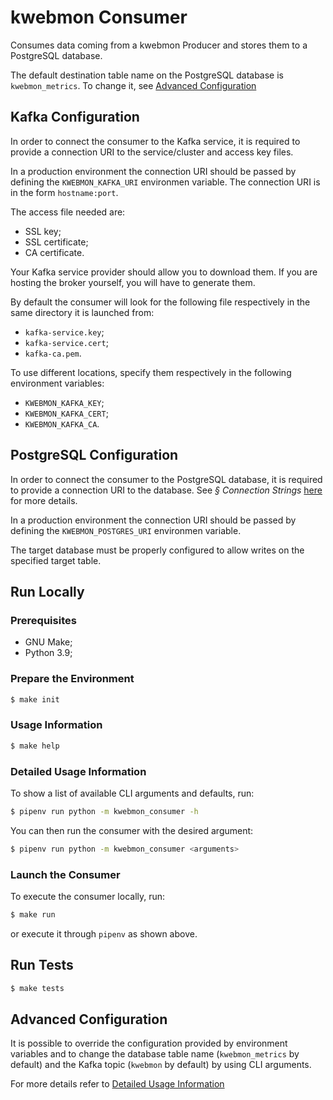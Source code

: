 # kwebmon Consumer

Consumes data coming from a kwebmon Producer and stores them to a PostgreSQL
database.

The default destination table name on the PostgreSQL database is
`kwebmon_metrics`. To change it, see [Advanced
Configuration](#advanced-configuration)

## Kafka Configuration

In order to connect the consumer to the Kafka service, it is required to
provide a connection URI to the service/cluster and access key files.

In a production environment the connection URI should be passed by defining
the `KWEBMON_KAFKA_URI` environmen variable. The connection URI is in the
form `hostname:port`.

The access file needed are:

* SSL key;
* SSL certificate;
* CA certificate.

Your Kafka service provider should allow you to download them. If you are
hosting the broker yourself, you will have to generate them.

By default the consumer will look for the following file respectively in the
same directory it is launched from:

* `kafka-service.key`;
* `kafka-service.cert`;
* `kafka-ca.pem`.

To use different locations, specify them respectively in the following
environment variables:

* `KWEBMON_KAFKA_KEY`;
* `KWEBMON_KAFKA_CERT`;
* `KWEBMON_KAFKA_CA`.

## PostgreSQL Configuration

In order to connect the consumer to the PostgreSQL database, it is required
to provide a connection URI to the database. See _§ Connection Strings_
[here](https://www.postgresql.org/docs/current/libpq-connect.html) for more
details.

In a production environment the connection URI should be passed by defining
the `KWEBMON_POSTGRES_URI` environmen variable.

The target database must be properly configured to allow writes on the
specified target table.

## Run Locally

### Prerequisites

* GNU Make;
* Python 3.9;

### Prepare the Environment

```sh
$ make init
```

### Usage Information

```sh
$ make help
```

### Detailed Usage Information

To show a list of available CLI arguments and defaults, run:

```sh
$ pipenv run python -m kwebmon_consumer -h
```

You can then run the consumer with the desired argument:

```sh
$ pipenv run python -m kwebmon_consumer <arguments>
```

### Launch the Consumer

To execute the consumer locally, run:

```sh
$ make run
```

or execute it through `pipenv` as shown above.

## Run Tests

```sh
$ make tests
```

## Advanced Configuration

It is possible to override the configuration provided by environment
variables and to change the database table name (`kwebmon_metrics` by
default) and the Kafka topic (`kwebmon` by default) by using CLI arguments.

For more details refer to
[Detailed Usage Information](#detailed-usage-information)
